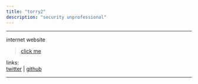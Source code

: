 ```yaml
---
title: "torry2"
description: "security unprofessional"
---
```

----------------

<!--
hi im torry2 
!-->
internet website
> [click me](javascript:alert(1)) 

links:  
[twitter](https://twitter.com/torry2_)  |
[github](https://github.com/torry2)
<hr style="border: 1px solid var(--secondary-hover);">